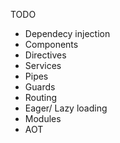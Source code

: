 TODO
- Dependecy injection
- Components
- Directives
- Services
- Pipes
- Guards
- Routing
- Eager/ Lazy loading
- Modules
- AOT

